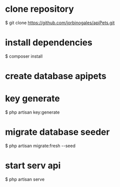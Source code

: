 # clone repository
$ git clone https://github.com/jorbinogales/apiPets.git

# install dependencies
$ composer install

# create database apipets

# key generate
$ php artisan key:generate

# migrate database seeder
$ php artisan migrate:fresh --seed

# start serv api
$ php artisan serve

